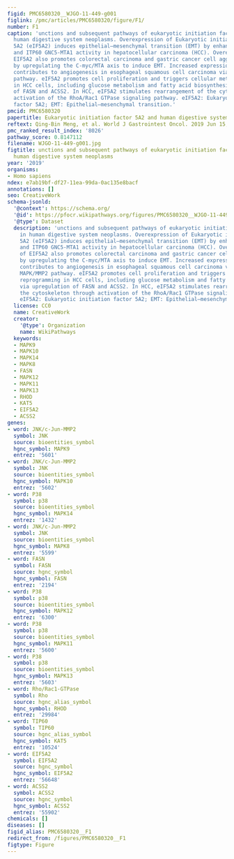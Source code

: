 ```yaml
---
figid: PMC6580320__WJGO-11-449-g001
figlink: /pmc/articles/PMC6580320/figure/F1/
number: F1
caption: 'unctions and subsequent pathways of eukaryotic initiation factor 5A2 in
  human digestive system neoplasms. Overexpression of Eukaryotic initiation factor
  5A2 (eIF5A2) induces epithelial–mesenchymal transition (EMT) by enhancing RhoA/Rac1-GTPase
  and ITP60 GNC5-MTA1 activity in hepatocellular carcinoma (HCC). Overexpression of
  EIF5A2 also promotes colorectal carcinoma and gastric cancer cell aggressiveness
  by upregulating the C-myc/MTA axis to induce EMT. Increased expression of eIF5A2
  contributes to angiogenesis in esophageal squamous cell carcinoma via the P38 MAPK/MMP2
  pathway. eIF5A2 promotes cell proliferation and triggers cellular metabolic reprogramming
  in HCC cells, including glucose metabolism and fatty acid biosynthesis via upregulation
  of FASN and ACSS2. In HCC, eIF5A2 stimulates rearrangement of the cytoskeleton through
  activation of the RhoA/Rac1 GTPase signaling pathway. eIF5A2: Eukaryotic initiation
  factor 5A2; EMT: Epithelial–mesenchymal transition.'
pmcid: PMC6580320
papertitle: Eukaryotic initiation factor 5A2 and human digestive system neoplasms.
reftext: Qing-Bin Meng, et al. World J Gastrointest Oncol. 2019 Jun 15;11(6):449-458.
pmc_ranked_result_index: '8026'
pathway_score: 0.8147112
filename: WJGO-11-449-g001.jpg
figtitle: unctions and subsequent pathways of eukaryotic initiation factor 5A2 in
  human digestive system neoplasms
year: '2019'
organisms:
- Homo sapiens
ndex: e7ab19bf-df27-11ea-99da-0ac135e8bacf
annotations: []
seo: CreativeWork
schema-jsonld:
  '@context': https://schema.org/
  '@id': https://pfocr.wikipathways.org/figures/PMC6580320__WJGO-11-449-g001.html
  '@type': Dataset
  description: 'unctions and subsequent pathways of eukaryotic initiation factor 5A2
    in human digestive system neoplasms. Overexpression of Eukaryotic initiation factor
    5A2 (eIF5A2) induces epithelial–mesenchymal transition (EMT) by enhancing RhoA/Rac1-GTPase
    and ITP60 GNC5-MTA1 activity in hepatocellular carcinoma (HCC). Overexpression
    of EIF5A2 also promotes colorectal carcinoma and gastric cancer cell aggressiveness
    by upregulating the C-myc/MTA axis to induce EMT. Increased expression of eIF5A2
    contributes to angiogenesis in esophageal squamous cell carcinoma via the P38
    MAPK/MMP2 pathway. eIF5A2 promotes cell proliferation and triggers cellular metabolic
    reprogramming in HCC cells, including glucose metabolism and fatty acid biosynthesis
    via upregulation of FASN and ACSS2. In HCC, eIF5A2 stimulates rearrangement of
    the cytoskeleton through activation of the RhoA/Rac1 GTPase signaling pathway.
    eIF5A2: Eukaryotic initiation factor 5A2; EMT: Epithelial–mesenchymal transition.'
  license: CC0
  name: CreativeWork
  creator:
    '@type': Organization
    name: WikiPathways
  keywords:
  - MAPK9
  - MAPK10
  - MAPK14
  - MAPK8
  - FASN
  - MAPK12
  - MAPK11
  - MAPK13
  - RHOD
  - KAT5
  - EIF5A2
  - ACSS2
genes:
- word: JNK/c-Jun-MMP2
  symbol: JNK
  source: bioentities_symbol
  hgnc_symbol: MAPK9
  entrez: '5601'
- word: JNK/c-Jun-MMP2
  symbol: JNK
  source: bioentities_symbol
  hgnc_symbol: MAPK10
  entrez: '5602'
- word: P38
  symbol: p38
  source: bioentities_symbol
  hgnc_symbol: MAPK14
  entrez: '1432'
- word: JNK/c-Jun-MMP2
  symbol: JNK
  source: bioentities_symbol
  hgnc_symbol: MAPK8
  entrez: '5599'
- word: FASN
  symbol: FASN
  source: hgnc_symbol
  hgnc_symbol: FASN
  entrez: '2194'
- word: P38
  symbol: p38
  source: bioentities_symbol
  hgnc_symbol: MAPK12
  entrez: '6300'
- word: P38
  symbol: p38
  source: bioentities_symbol
  hgnc_symbol: MAPK11
  entrez: '5600'
- word: P38
  symbol: p38
  source: bioentities_symbol
  hgnc_symbol: MAPK13
  entrez: '5603'
- word: Rho/Rac1-GTPase
  symbol: Rho
  source: hgnc_alias_symbol
  hgnc_symbol: RHOD
  entrez: '29984'
- word: TIP60
  symbol: TIP60
  source: hgnc_alias_symbol
  hgnc_symbol: KAT5
  entrez: '10524'
- word: EIF5A2
  symbol: EIF5A2
  source: hgnc_symbol
  hgnc_symbol: EIF5A2
  entrez: '56648'
- word: ACSS2
  symbol: ACSS2
  source: hgnc_symbol
  hgnc_symbol: ACSS2
  entrez: '55902'
chemicals: []
diseases: []
figid_alias: PMC6580320__F1
redirect_from: /figures/PMC6580320__F1
figtype: Figure
---
```

